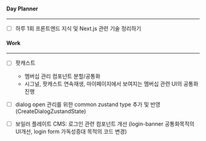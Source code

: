 
#### Day Planner
---
- [ ] 하루 1회 프론트엔드 지식 및 Next.js 관련 기술 정리하기


#### Work
---
- [ ] 팟캐스트
	 - 멤버십 관리 컴포넌트 분할/공통화
	 - 시그널, 팟캐스트 연속재생, 마이페이지에서 보여지는 멤버십 관련 UI의 공통화 진행
- [ ] dialog open 관리를 위한 common zustand type 추가 및 반영 (CreateDialogZustandState)
- [ ] 보일러 플레이트 CMS: 로그인 관련 컴포넌트 개선 (login-banner 공통화목적의 UI개선, login form 가독성증대 목적의 코드 변경)

